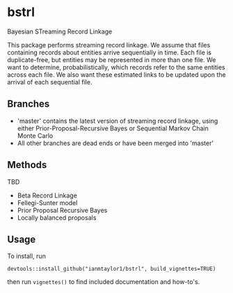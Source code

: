 # bstrl
Bayesian STreaming Record Linkage

This package performs streaming record linkage. We assume that files containing records about entities arrive sequentially in time. Each file is duplicate-free, 
but entities may be represented in more than one file. We want to determine, probabilistically, which records refer to the same entities across each file. We also want
these estimated links to be updated upon the arrival of each sequential file.

## Branches

* 'master' contains the latest version of streaming record linkage, using either Prior-Proposal-Recursive Bayes or Sequential Markov Chain Monte Carlo
* All other branches are dead ends or have been merged into 'master'

## Methods

TBD
* Beta Record Linkage
* Fellegi-Sunter model
* Prior Proposal Recursive Bayes
* Locally balanced proposals

## Usage

To install, run

```
devtools::install_github("ianmtaylor1/bstrl", build_vignettes=TRUE)
```

then run `vignettes()` to find included documentation and how-to's.
